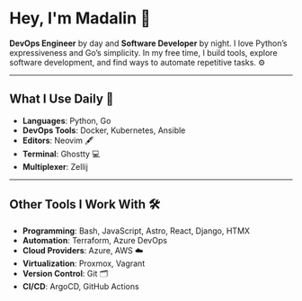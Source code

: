 # Hey, I'm Madalin 👋

**DevOps Engineer** by day and **Software Developer** by night. I love Python’s expressiveness and Go’s simplicity. In my free time, I build tools, explore software development, and find ways to automate repetitive tasks. ⚙️  

---

## What I Use Daily 🚀  
- **Languages**: Python, Go  
- **DevOps Tools**: Docker, Kubernetes, Ansible  
- **Editors**: Neovim 🖋️  
- **Terminal**: Ghostty 💻  
- **Multiplexer**: Zellij  

---

## Other Tools I Work With 🛠️  
- **Programming**: Bash, JavaScript, Astro, React, Django, HTMX  
- **Automation**: Terraform, Azure DevOps  
- **Cloud Providers**: Azure, AWS ☁️  
- **Virtualization**: Proxmox, Vagrant  
- **Version Control**: Git 🗂️  
- **CI/CD**: ArgoCD, GitHub Actions  
